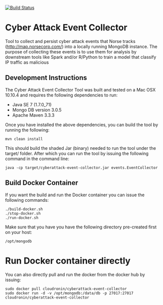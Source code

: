 [![Build Status](https://travis-ci.org/cloudronin/cyberattack-event-collector.svg?branch=master)](https://travis-ci.org/cloudronin/cyberattack-event-collector)


# Cyber Attack Event Collector 
Tool to collect and persist cyber attack events that Norse tracks (http://map.norsecorp.com/) into a locally running MongoDB instance.
The purpose of collecting these events is to use them for analysis by downstream tools like Spark and/or R/Python to train a model that classify IP traffic as malicious

## Development Instructions
The Cyber Attack Event Collector Tool was built and tested on a Mac OSX 10.10.4 and requires the following dependencies to run:

*	Java SE 7 (1.7.0_71) 
*	Mongo DB version 3.0.5
*	Apache Maven 3.3.3 


Once you have installed the above dependencies, you can build the tool by running the following:  

	mvn clean install


This should build the shaded Jar (binary) needed to run the tool under the target/ folder.
After which you can run the tool by issuing the following command in the command line:

	java -cp target/cyberattack-event-collector.jar events.EventCollector

## Build Docker Container
If you want the build and run the Docker container you can issue the following commands:

	./build-docker.sh
	./stop-docker.sh
	./run-docker.sh

Make sure that you have you have the following directory pre-created first on your host:

	/opt/mongodb

# Run Docker container directly
You can also directly pull and run the docker from the docker hub by issuing:
	
	sudo docker pull cloudronin/cyberattack-event-collector
	sudo docker run -d -v /opt/mongodb:/data/db -p 27017:27017 cloudronin/cyberattack-event-collector



